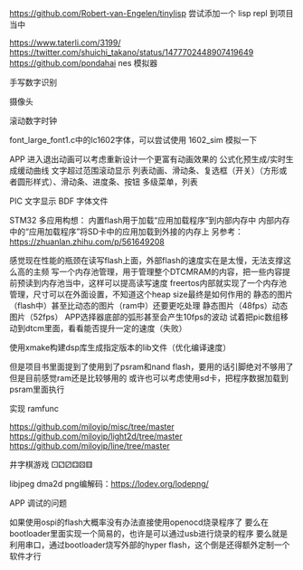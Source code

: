 
https://github.com/Robert-van-Engelen/tinylisp
尝试添加一个 lisp repl 到项目当中

https://www.taterli.com/3199/
https://twitter.com/shuichi_takano/status/1477702448907419649
https://github.com/pondahai
nes 模拟器

手写数字识别

摄像头

滚动数字时钟

font_large_font1.c中的lc1602字体，可以尝试使用 1602_sim 模拟一下

APP 进入退出动画可以考虑重新设计一个更富有动画效果的
公式化预生成/实时生成缓动曲线
文字超过范围滚动显示
列表动画、滑动条、复选框（开关）（方形或者圆形样式）、滑动条、进度条、按钮
多级菜单，列表

PIC 文字显示
BDF 字体文件

STM32 多应用构想：
内置flash用于加载“应用加载程序”到内部内存中
内部内存中的“应用加载程序”将SD卡中的应用加载到外接的内存上
另参考：https://zhuanlan.zhihu.com/p/561649208

感觉现在性能的瓶颈在读写flash上面，外部flash的速度实在是太慢，无法支撑这么高的主频
写一个内存池管理，用于管理整个DTCMRAM的内容，把一些内容提前预读到内存池当中，这样可以提高读写速度
freertos内部就实现了一个内存池管理，尺寸可以在外面设置，不知道这个heap size最终是如何作用的
静态的图片（flash中）甚至比动态的图片（ram中）还要更吃处理
静态图片（48fps）动态图片（52fps）
APP选择器底部的弧形甚至会产生10fps的波动
试着把pic数组移动到dtcm里面，看看能否提升一定的速度（失败）

使用xmake构建dsp库生成指定版本的lib文件（优化编译速度）

但是项目书里面提到了使用到了psram和nand flash，要用的话引脚绝对不够用了
但是目前感觉ram还是比较够用的
或许也可以考虑使用sd卡，把程序数据加载到psram里面执行

实现 ramfunc

https://github.com/miloyip/misc/tree/master
https://github.com/miloyip/light2d/tree/master
https://github.com/miloyip/line/tree/master

井字棋游戏
⚀⚁⚂⚃⚄⚅

libjpeg dma2d
png编解码：https://lodev.org/lodepng/

APP 调试的问题


如果使用ospi的flash大概率没有办法直接使用openocd烧录程序了
要么在bootloader里面实现一个简易的，也许是可以通过usb进行烧录的程序
要么就是利用串口，通过bootloader烧写外部的hyper flash，这个倒是还得额外定制一个软件才行
